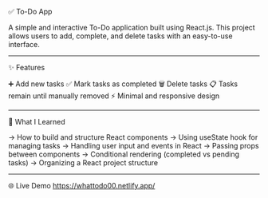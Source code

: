 ✅ To-Do App

A simple and interactive To-Do application built using React.js.
This project allows users to add, complete, and delete tasks with an easy-to-use interface.

--------------------------------------------------------------------------------------------------
✨ Features

➕ Add new tasks
✅ Mark tasks as completed
🗑️ Delete tasks
📋 Tasks remain until manually removed
⚡ Minimal and responsive design

--------------------------------------------------------------------------------------------------

📖 What I Learned

-> How to build and structure React components
-> Using useState hook for managing tasks
-> Handling user input and events in React
-> Passing props between components
-> Conditional rendering (completed vs pending tasks)
-> Organizing a React project structure

-------------------------------------------------------------------------------------------------
🌐 Live Demo
https://whattodo00.netlify.app/
